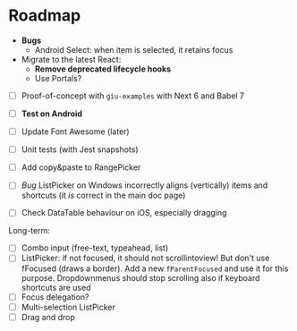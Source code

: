 # Roadmap

* **Bugs**
    * Android Select: when item is selected, it retains focus
* Migrate to the latest React:
    * **Remove deprecated lifecycle hooks**
    * Use Portals?
* [ ] Proof-of-concept with `giu-examples` with Next 6 and Babel 7
* [ ] **Test on Android**

* [ ] Update Font Awesome (later)
* [ ] Unit tests (with Jest snapshots)

* [ ] Add copy&paste to RangePicker
* [ ] _Bug_ ListPicker on Windows incorrectly aligns (vertically) items and shortcuts (it _is_ correct in the main doc page)
* [ ] Check DataTable behaviour on iOS, especially dragging

Long-term:

* [ ] Combo input (free-text, typeahead, list)
* [ ] ListPicker: if not focused, it should not scrollintoview! But don't use fFocused (draws a border). Add a new `fParentFocused` and use it for this purpose. Dropdownmenus should stop scrolling also if keyboard shortcuts are used
* [ ] Focus delegation?
* [ ] Multi-selection ListPicker
* [ ] Drag and drop
